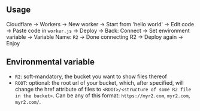 ## Usage
Cloudflare -> Workers -> New worker -> Start from 'hello world' -> Edit code -> Paste code in `worker.js` -> Deploy -> Back: Connect -> Set environment variable -> Variable Name: `R2` -> Done connecting R2 -> Deploy again -> Enjoy

## Environmental variable
- `R2`: soft-mandatory, the bucket you want to show files thereof
- `ROOT`: optional: the root url of your bucket, which, after specified, will change the href attribute of files to `<ROOT>/<structure of some R2 file in the bucket>`. Can be any of this format: `https://myr2.com`, `myr2.com`, `myr2.com/`. 
